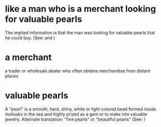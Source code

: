 
# like a man who is a merchant looking for valuable pearls
The implied information is that the man was looking for valuable pearls that he could buy. (See:  and )

# a merchant
a trader or wholesale dealer who often obtains merchandise from distant places

# valuable pearls
A "pearl" is a smooth, hard, shiny, white or light
colored bead formed inside mollusks in the sea and highly prized as a gem or to make into valuable jewelry. Alternate translation: "fine pearls" or "beautiful pearls" (See: )